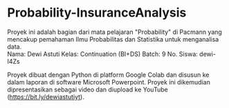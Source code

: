 # Probability-InsuranceAnalysis

Proyek ini adalah bagian dari mata pelajaran "Probability" di Pacmann yang mencakup pemahaman Ilmu Probabilitas dan Statistika untuk menganalisa data.  
Nama: Dewi Astuti
Kelas: Continuation (BI+DS) 
Batch: 9 
No. Siswa: dewi-I4Zs

Proyek dibuat dengan Python di platform Google Colab dan disusun ke dalam laporan di software Microsoft Powerpoint. 
Proyek ini dikemudian dipresentasikan sebagai video dan diupload ke YouTube (https://bit.ly/dewiastutiyt). 
